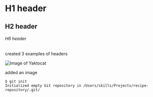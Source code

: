 # H1 header
## H2 header
###### H6 header

created 3 examples of headers

![Image of Yaktocat](https://octodex.github.com/images/yaktocat.png)

added an image

```
$ git init
Initialized empty Git repository in /Users/skills/Projects/recipe-repository/.git/
```

